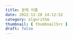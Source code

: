 ```yaml
---
title: 문제 이름
date: 2022-12-20 14:12:52
category: algorithm
thumbnail: { thumbnailSrc }
draft: false
---
```


